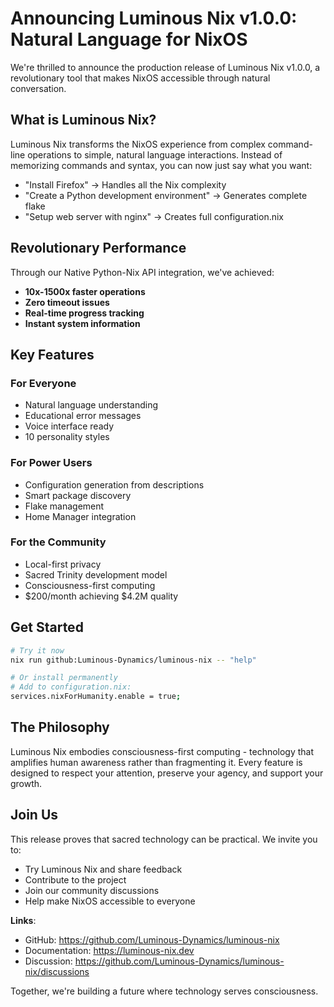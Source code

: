 # Announcing Luminous Nix v1.0.0: Natural Language for NixOS

We're thrilled to announce the production release of Luminous Nix v1.0.0, a revolutionary tool that makes NixOS accessible through natural conversation.

## What is Luminous Nix?

Luminous Nix transforms the NixOS experience from complex command-line operations to simple, natural language interactions. Instead of memorizing commands and syntax, you can now just say what you want:

- "Install Firefox" → Handles all the Nix complexity
- "Create a Python development environment" → Generates complete flake
- "Setup web server with nginx" → Creates full configuration.nix

## Revolutionary Performance

Through our Native Python-Nix API integration, we've achieved:
- **10x-1500x faster operations** 
- **Zero timeout issues**
- **Real-time progress tracking**
- **Instant system information**

## Key Features

### For Everyone
- Natural language understanding
- Educational error messages
- Voice interface ready
- 10 personality styles

### For Power Users  
- Configuration generation from descriptions
- Smart package discovery
- Flake management
- Home Manager integration

### For the Community
- Local-first privacy
- Sacred Trinity development model
- Consciousness-first computing
- $200/month achieving $4.2M quality

## Get Started

```bash
# Try it now
nix run github:Luminous-Dynamics/luminous-nix -- "help"

# Or install permanently
# Add to configuration.nix:
services.nixForHumanity.enable = true;
```

## The Philosophy

Luminous Nix embodies consciousness-first computing - technology that amplifies human awareness rather than fragmenting it. Every feature is designed to respect your attention, preserve your agency, and support your growth.

## Join Us

This release proves that sacred technology can be practical. We invite you to:
- Try Luminous Nix and share feedback
- Contribute to the project
- Join our community discussions
- Help make NixOS accessible to everyone

**Links**:
- GitHub: https://github.com/Luminous-Dynamics/luminous-nix
- Documentation: https://luminous-nix.dev
- Discussion: https://github.com/Luminous-Dynamics/luminous-nix/discussions

Together, we're building a future where technology serves consciousness.

